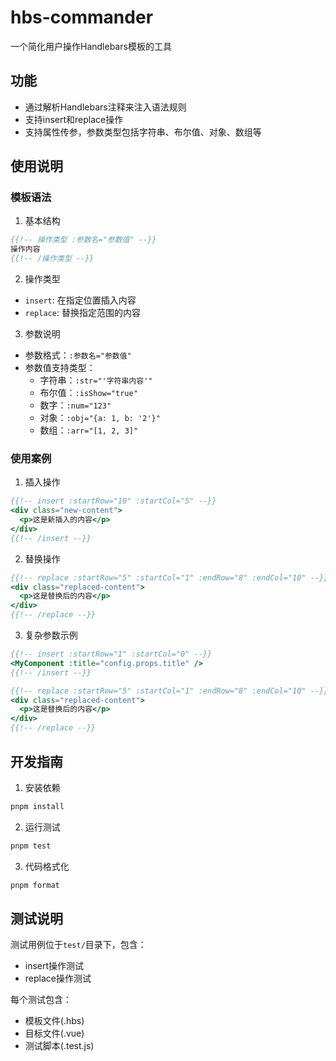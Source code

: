 # hbs-commander

一个简化用户操作Handlebars模板的工具

## 功能

- 通过解析Handlebars注释来注入语法规则
- 支持insert和replace操作
- 支持属性传参，参数类型包括字符串、布尔值、对象、数组等

## 使用说明

### 模板语法

1. 基本结构
```hbs
{{!-- 操作类型 :参数名="参数值" --}}
操作内容
{{!-- /操作类型 --}}
```

2. 操作类型
- `insert`: 在指定位置插入内容
- `replace`: 替换指定范围的内容

3. 参数说明
- 参数格式：`:参数名="参数值"`
- 参数值支持类型：
  - 字符串：`:str="'字符串内容'"`
  - 布尔值：`:isShow="true"`
  - 数字：`:num="123"`
  - 对象：`:obj="{a: 1, b: '2'}"`
  - 数组：`:arr="[1, 2, 3]"`

### 使用案例

1. 插入操作
```hbs
{{!-- insert :startRow="10" :startCol="5" --}}
<div class="new-content">
  <p>这是新插入的内容</p>
</div>
{{!-- /insert --}}
```

2. 替换操作
```hbs
{{!-- replace :startRow="5" :startCol="1" :endRow="8" :endCol="10" --}}
<div class="replaced-content">
  <p>这是替换后的内容</p>
</div>
{{!-- /replace --}}
```

3. 复杂参数示例
```hbs
{{!-- insert :startRow="1" :startCol="0" --}}
<MyComponent :title="config.props.title" />
{{!-- /insert --}}

{{!-- replace :startRow="5" :startCol="1" :endRow="8" :endCol="10" --}}
<div class="replaced-content">
  <p>这是替换后的内容</p>
</div>
{{!-- /replace --}}
```

## 开发指南

1. 安装依赖
```bash
pnpm install
```

2. 运行测试
```bash
pnpm test
```

3. 代码格式化
```bash
pnpm format
```

## 测试说明

测试用例位于`test/`目录下，包含：
- insert操作测试
- replace操作测试

每个测试包含：
- 模板文件(.hbs)
- 目标文件(.vue)
- 测试脚本(.test.js)
